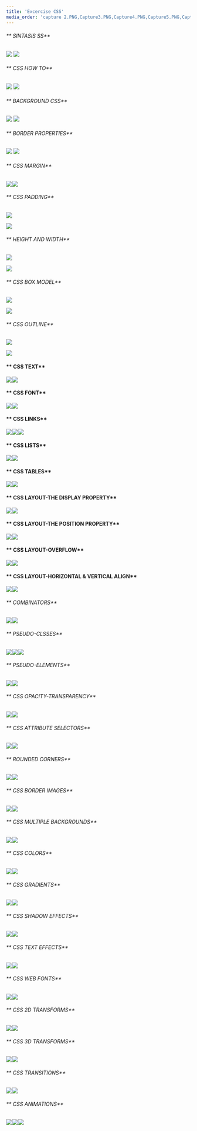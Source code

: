 ```yaml
---
title: 'Excercise CSS'
media_order: 'capture 2.PNG,Capture3.PNG,Capture4.PNG,Capture5.PNG,Capture6.PNG,Capture7.PNG,Capture8.PNG,Capture9.PNG,Capture10.PNG,Capture11.PNG,Capture12.PNG,Capture13.PNG,Capture14.PNG,Capture15.PNG,Capture16.PNG,Capture17.PNG,Capture18.PNG,Capture19.PNG,Capture20.PNG,Capture21.PNG,Capture22.PNG,Capture23.PNG,Capture24.1.PNG,Capture24.2.PNG,Capture25.PNG,Capture26.PNG,Capture27.PNG,Capture28.PNG,Capture29.PNG,Capture30.PNG,Capture31.PNG,Capture32.PNG,Capture33.PNG,Capture34.PNG,Capture35.PNG,Capture36.PNG,Capture37.PNG,Capture38.PNG,Capture39.2.PNG,Capture40.PNG,Capture41.PNG,Capture42.PNG,Capture43.PNG,Capture44.PNG,Capture45.PNG,Capture46.PNG,Capture47.PNG,Capture48.PNG,Capture49.PNG,Capture50.PNG,Capture51.PNG,Capture52.PNG,Capture53.PNG,Capture54.PNG,Capture55.PNG,Capture56.PNG,Capture57.PNG,Capture558.PNG,Capture59.PNG,Capture60.PNG,Capture61.PNG,Capture62.PNG,Capture63.PNG,Capture64.PNG,Capture65.PNG,Capture66.PNG,Capture67.PNG,Capture68.PNG,Capture39,1.PNG,Capture69.PNG,Capture70.1.PNG,Capture70.2.PNG'
---
```


######                                                                                  **     SINTASIS SS**


![](Capture.PNG)  ![](capture%202.PNG)

 ######                                                                               **     CSS HOW TO**
 
![](Capture3.PNG) ![](Capture4.PNG)

 ######                                                                               **     BACKGROUND CSS**
 
 
 ![](Capture5.PNG) ![](Capture6.PNG)
 
 
 
  ######                                                                               **     BORDER PROPERTIES**
  
  ![](Capture7.PNG) ![](Capture8.PNG)
  
   ######                                                                               **     CSS MARGIN**
  
  
  ![](Capture9.PNG)![](Capture10.PNG)
  
  ######                                                                               **     CSS PADDING**
  
  ![](Capture11.PNG)
  
  ![](Capture12.PNG)
  
  
  ######                                                                               **     HEIGHT AND WIDTH**
  
  ![](Capture13.PNG) 
  
  ![](Capture14.PNG)
  
  ######                                                                               **     CSS BOX MODEL**
  
  ![](Capture15.PNG)
  
  ![](Capture16.PNG)
  
   ######                                                                               **     CSS OUTLINE**
   
  ![](Capture17.PNG)
   
  ![](Capture18.PNG)
   
####                                                                                      **     CSS TEXT**

![](Capture19.PNG)![](Capture20.PNG)
    
####                                                                                      **  CSS FONT**
   
 ![](Capture21.PNG)![](Capture22.PNG)
   
####                                                                                      **  CSS LINKS**

![](Capture23.PNG)![](Capture24.1.PNG)![](Capture24.2.PNG)

####                                                                                      **  CSS  LISTS**

![](Capture25.PNG)![](Capture26.PNG)

####                                                                                      **  CSS TABLES**

![](Capture27.PNG)![](Capture28.PNG)

####                                                                                      **  CSS  LAYOUT-THE DISPLAY PROPERTY**

![](Capture29.PNG)![](Capture30.PNG)

####                                                                                      **  CSS  LAYOUT-THE POSITION PROPERTY**

![](Capture31.PNG)![](Capture32.PNG)

####                                                                                      **  CSS  LAYOUT-OVERFLOW**  

![](Capture33.PNG)![](Capture34.PNG)

####                                                                                      **  CSS  LAYOUT-HORIZONTAL & VERTICAL ALIGN**  

![](Capture35.PNG)![](Capture36.PNG)

 ######                                                                               **     COMBINATORS**
 
 ![](Capture37.PNG)![](Capture38.PNG)
 
  ######                                                                               **     PSEUDO-CLSSES**
  
  ![](Capture39,1.PNG)![](Capture39.2.PNG)![](Capture40.PNG)
  
  ######                                                                               **     PSEUDO-ELEMENTS**
  
  ![](Capture41.PNG)![](Capture42.PNG)
  
  ######                                                                               **     CSS OPACITY-TRANSPARENCY**
  
  ![](Capture43.PNG)![](Capture44.PNG)
  
  ######                                                                               **     CSS ATTRIBUTE SELECTORS**
  
![](Capture45.PNG)![](Capture46.PNG)


 ######                                                                               **     ROUNDED CORNERS**
 
 ![](Capture47.PNG)![](Capture48.PNG)
 
  ######                                                                               **     CSS BORDER IMAGES**
  
  ![](Capture49.PNG)![](Capture50.PNG)
  
 ######                                                                               **     CSS MULTIPLE BACKGROUNDS**
 ![](Capture51.PNG)![](Capture52.PNG)
 
 ######                                                                               **     CSS COLORS**
 ![](Capture53.PNG)![](Capture54.PNG)
 
  ######                                                                               **     CSS GRADIENTS**
  
  
 ![](Capture55.PNG)![](Capture56.PNG)
 
  ######                                                                               **     CSS SHADOW EFFECTS**
  
  ![](Capture57.PNG)![](Capture558.PNG)
  
   ######                                                                               **     CSS TEXT EFFECTS**
   
  ![](Capture59.PNG)![](Capture60.PNG)
  
  ######                                                                               **     CSS WEB FONTS**
  
  ![](Capture61.PNG)![](Capture62.PNG)
  
  ######                                                                               **     CSS 2D TRANSFORMS**
 
 ![](Capture63.PNG)![](Capture64.PNG)
 
   ######                                                                               **     CSS 3D TRANSFORMS**
   
   ![](Capture65.PNG)![](Capture66.PNG)
   
   ######                                                                               **     CSS TRANSITIONS**
   
   ![](Capture67.PNG)![](Capture68.PNG)
   
  ######                                                                               **     CSS ANIMATIONS**
  
  ![](Capture69.PNG)![](Capture70.1.PNG)![](Capture70.2.PNG)
  
   